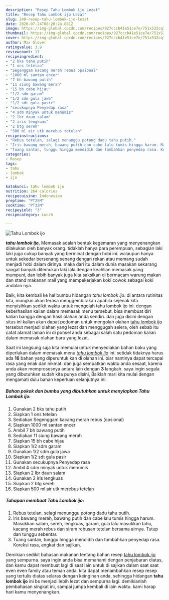 ```yaml
---
description: "Resep Tahu Lombok ijo Lezat"
title: "Resep Tahu Lombok ijo Lezat"
slug: 249-resep-tahu-lombok-ijo-lezat
date: 2020-07-24T08:20:24.881Z
image: https://img-global.cpcdn.com/recipes/927cccb41e51ce7e/751x532cq70/tahu-lombok-ijo-foto-resep-utama.jpg
thumbnail: https://img-global.cpcdn.com/recipes/927cccb41e51ce7e/751x532cq70/tahu-lombok-ijo-foto-resep-utama.jpg
cover: https://img-global.cpcdn.com/recipes/927cccb41e51ce7e/751x532cq70/tahu-lombok-ijo-foto-resep-utama.jpg
author: Max Glover
ratingvalue: 3.9
reviewcount: 13
recipeingredient:
- "2 bks tahu putih"
- "1 ons tetelan"
- "Segenggam kacang merah rebus opsional"
- "1000 ml santan encer"
- "7 bh bawang putih"
- "11 siung bawang merah"
- "15 bh cabe hijau"
- "1/2 sdm garam"
- "1/2 sdm gula jawa"
- "1/2 sdt gula pasir"
- "secukupnya Penyedap rasa"
- "4 sdm minyak untuk menumis"
- "2 lbr daun salam"
- "2 iris lengkuas"
- "2 btg sereh"
- "500 ml air utk merebus tetelan"
recipeinstructions:
- "Rebus tetelan, selagi menunggu potong dadu tahu putih."
- "Iris bawang merah, bawang putih dan cabe lalu tumis hingga harum. Masukkan salam, sereh, lengkuas, garam, gula lalu masukkan tahu, kacang merah rebus dan siram rebusan tetelan bersama airnya. Tutup dan tunggu sebentar."
- "Tuang santan, tunggu hingga mendidih dan tambahkan penyedap rasa. Koreksi rasa, angkat dan sajikan."
categories:
- Resep
tags:
- tahu
- lombok
- ijo

katakunci: tahu lombok ijo 
nutrition: 264 calories
recipecuisine: Indonesian
preptime: "PT25M"
cooktime: "PT32M"
recipeyield: "3"
recipecategory: Lunch

---
```



![Tahu Lombok ijo](https://img-global.cpcdn.com/recipes/927cccb41e51ce7e/751x532cq70/tahu-lombok-ijo-foto-resep-utama.jpg)

<b><i>tahu lombok ijo</i></b>, Memasak adalah bentuk kegemaran yang menyenangkan dilakukan oleh banyak orang. tidaklah hanya para perempuan, sebagian laki laki juga cukup banyak yang berminat dengan hobi ini. walaupun hanya untuk sekedar bersenang senang dengan rekan atau memang sudah menjadi hobi dalam dirinya. maka dari itu dalam dunia masakan sekarang sangat banyak ditemukan laki laki dengan keahlian memasak yang mumpuni, dan lebih banyak juga kita saksikan di bermacam warung makan dan stand makanan mall yang mempekerjakan koki cowok sebagai koki andalan nya.

Baik, kita kembali ke hal bumbu hidangan <i>tahu lombok ijo</i>. di antara rutinitas kita, mungkin akan terasa menggembirakan apabila sejenak kita menyisihkan sedikit waktu untuk mengolah tahu lombok ijo ini. dengan keberhasilan kalian dalam memasak menu tersebut, bisa membuat diri kalian bangga dengan hasil olahan anda sendiri. dan juga disini dengan situs ini kalian akan dapat pedoman untuk mengolah olahan <u>tahu lombok ijo</u> tersebut menjadi olahan yang lezat dan menggugah selera, oleh sebab itu catat alamat laman ini di ponsel anda sebagai salah satu pedoman kalian dalam memasak olahan baru yang lezat.




Saat ini langsung saja kita memulai untuk menyediakan bahan baku yang diperlukan dalam memasak menu <u><i>tahu lombok ijo</i></u> ini. setidak tidaknya harus ada <b>16</b> bahan yang diperuntuk kan di olahan ini. biar nantinya dapat tercapai rasa yang enak dan nikmat. dan juga sempatkan waktu anda sesaat, karena anda akan memprosesnya antara lain dengan <b>3</b> langkah. saya ingin segala yang dibutuhkan sudah kita punya disini, Baiklah mari kita mulai dengan mengamati dulu bahan keperluan selanjutnya ini.

<!--inarticleads1-->

##### Bahan pokok dan bumbu yang dibutuhkan untuk menyiapkan Tahu Lombok ijo:

1. Gunakan 2 bks tahu putih
1. Siapkan 1 ons tetelan
1. Sediakan Segenggam kacang merah rebus (opsional)
1. Siapkan 1000 ml santan encer
1. Ambil 7 bh bawang putih
1. Sediakan 11 siung bawang merah
1. Siapkan 15 bh cabe hijau
1. Siapkan 1/2 sdm garam
1. Gunakan 1/2 sdm gula jawa
1. Siapkan 1/2 sdt gula pasir
1. Gunakan secukupnya Penyedap rasa
1. Ambil 4 sdm minyak untuk menumis
1. Siapkan 2 lbr daun salam
1. Gunakan 2 iris lengkuas
1. Siapkan 2 btg sereh
1. Siapkan 500 ml air utk merebus tetelan




<!--inarticleads2-->

##### Tahapan membuat Tahu Lombok ijo:

1. Rebus tetelan, selagi menunggu potong dadu tahu putih.
1. Iris bawang merah, bawang putih dan cabe lalu tumis hingga harum. Masukkan salam, sereh, lengkuas, garam, gula lalu masukkan tahu, kacang merah rebus dan siram rebusan tetelan bersama airnya. Tutup dan tunggu sebentar.
1. Tuang santan, tunggu hingga mendidih dan tambahkan penyedap rasa. Koreksi rasa, angkat dan sajikan.




Demikian sedikit bahasan makanan tentang bahan resep <u>tahu lombok ijo</u> yang sempurna. saya ingin anda bisa memahami dengan penjabaran diatas, dan kamu dapat membuat lagi di saat lain untuk di sajikan dalam saat saat even even family atau teman anda. kita dapat menambahkan resep resep yang tertulis diatas selaras dengan keinginan anda, sehingga hidangan <b>tahu lombok ijo</b> ini bs menjadi lebih lezat dan sempurna lagi. demikianlah pembahasan singkat ini, sampai jumpa kembali di lain waktu. kami harap hari kamu menyenangkan.

